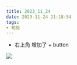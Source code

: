 ```yaml
---
title: 2023_11_24
date: 2023-11-24 21:18:54
tags:
- 知处 
---
```




- 右上角 增加了 + button


<!--more-->
![](https://raw.githubusercontent.com/yangyang5214/upic-bed/main/uPic/2023/11-24_5PNkg5.png)
